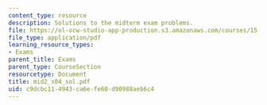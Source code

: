 ```yaml
---
content_type: resource
description: Solutions to the midterm exam problems.
file: https://ol-ocw-studio-app-production.s3.amazonaws.com/courses/15-501-introduction-to-financial-and-managerial-accounting-spring-2004/c9dcbc114943ca6efe60d90988aeb6c4_mid2_s04_sol.pdf
file_type: application/pdf
learning_resource_types:
- Exams
parent_title: Exams
parent_type: CourseSection
resourcetype: Document
title: mid2_s04_sol.pdf
uid: c9dcbc11-4943-ca6e-fe60-d90988aeb6c4
---
```

